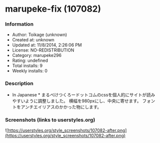 # marupeke-fix (107082)

### Information
- Author: Toikage (unknown)
- Created at: unknown
- Updated at: 11/8/2014, 2:26:06 PM
- License: NO-REDISTRIBUTION
- Category: marupeke296
- Rating: undefined
- Total installs: 9
- Weekly installs: 0


### Description
* In Japanese *
まるぺけつくろードットコムのcssを個人的にサイトが読みやすいように調整しました。
横幅を980pxにし、中央に寄せます。
フォントをアンチエイリアスのかかった物にします。


### Screenshots (links to userstyles.org)
![https://userstyles.org/style_screenshots/107082-after.png](https://userstyles.org/style_screenshots/107082-after.png)


